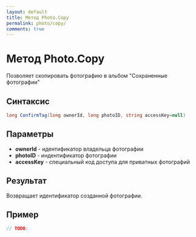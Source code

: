 ```yaml
---
layout: default
title: Метод Photo.Copy
permalink: photo/copy/
comments: true
---
```

# Метод Photo.Copy
Позволяет скопировать фотографию в альбом "Сохраненные фотографии"

## Синтаксис
```csharp
long ConfirmTag(long ownerId, long photoID, string accessKey=null)
```

## Параметры
+ **ownerId** - идентификатор владельца фотографии
+ **photoID** - индентификатор фотографии
+ **accessKey** - специальный код доступа для приватных фотографий 

## Результат
Возвращает идентификатор созданной фотографии.

## Пример
```csharp
// TODO:
```
